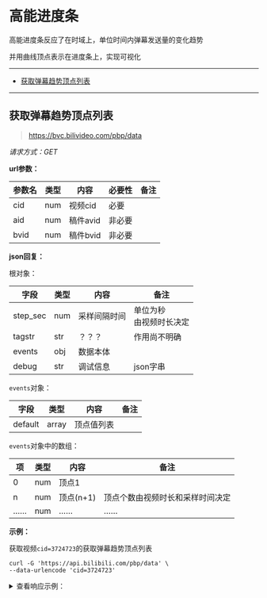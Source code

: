 # 高能进度条

高能进度条反应了在时域上，单位时间内弹幕发送量的变化趋势

并用曲线顶点表示在进度条上，实现可视化

---

- [获取弹幕趋势顶点列表](#获取弹幕趋势顶点列表)

---

## 获取弹幕趋势顶点列表

> https://bvc.bilivideo.com/pbp/data

*请求方式：GET*

**url参数：**

| 参数名 | 类型 | 内容     | 必要性 | 备注 |
| ------ | ---- | -------- | ------ | ---- |
| cid    | num  | 视频cid  | 必要   |      |
| aid    | num  | 稿件avid | 非必要 |      |
| bvid   | num  | 稿件bvid | 非必要 |      |

**json回复：**

根对象：

| 字段     | 类型 | 内容         | 备注                         |
| -------- | ---- | ------------ | ---------------------------- |
| step_sec | num  | 采样间隔时间 | 单位为秒<br />由视频时长决定 |
| tagstr   | str  | ？？？       | 作用尚不明确                 |
| events   | obj  | 数据本体     |                              |
| debug    | str  | 调试信息     | json字串                     |

`events`对象：

| 字段    | 类型   | 内容       | 备注 |
| ------- | ------ | ---------- | ---- |
| default | array | 顶点值列表 |      |

`events`对象中的数组：

| 项   | 类型 | 内容      | 备注                             |
| ---- | ---- | --------- | -------------------------------- |
| 0    | num  | 顶点1     |                                  |
| n    | num  | 顶点(n+1) | 顶点个数由视频时长和采样时间决定 |
| ……   | num  | ……        | ……                               |

**示例：**

获取视频`cid=3724723`的获取弹幕趋势顶点列表

```shell
curl -G 'https://api.bilibili.com/pbp/data' \
--data-urlencode 'cid=3724723'
```

<details>
<summary>查看响应示例：</summary>

```json
{
	"step_sec": 3,
	"tagstr": "pbphide_0&client_&innersign_0&group_eg&nocheck_0&version_&pbphide_0",
	"events": {
		"default": [0, 8853, 8011, 8043.5, 8602.5, 9377, 18838, 9645, 10396, 10672.5, 10316.5, 9987, 9524, 9040, 9081, 8747, 8517, 8559.5, 8220.5, 8133, 7164, 5626, 4992, 4628.5, 4570.5, 4473.5, 4681.5, 4365.5, 3811.5, 3813, 3883, 4059.5, 4103.5, 4227.5, 4330.5, 4096.5, 4228.5, 4337, 5017, 5897, 6220, 5711.5, 4871.5, 4533, 4364, 3976, 4012, 3985, 3658, 3540, 3789, 3646, 3045, 2769, 2587, 2488.5, 2402.5, 2521.5, 2508.5, 2763.5, 2941.5, 3685.5, 3337.5, 2457, 2313, 2322.5, 2480.5, 2595, 2520, 2173.5, 2058.5, 2268.5, 2312.5, 2847, 1083, 1.5, 2.5, 0, 0, 2]
	},
	"debug": "{\"max_time\":237,\"zero_points_ratio\":0.025,\"total_dm\":1000,\"event_count\":400147}"
}
```

</details>
